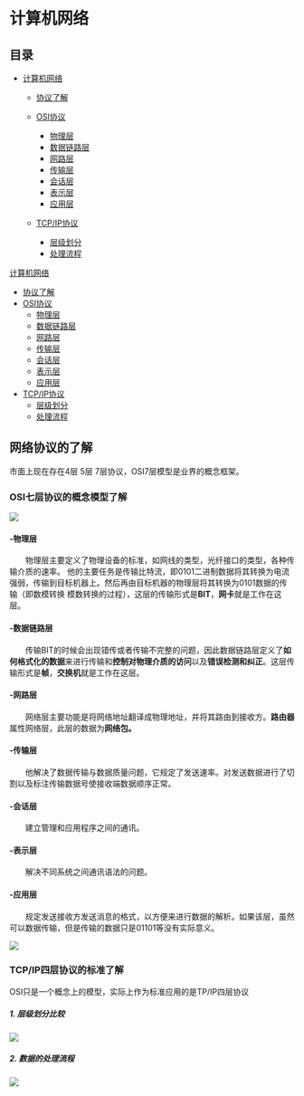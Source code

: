 # 计算机网络

## 目录

- [计算机网络](#计算机网络)
    - [协议了解](#网络协议的了解)
    - [OSI协议](#OSI七层协议)
        - [物理层](####物理层)
        - [数据链路层](####数据链路层)
        - [网路层](####网路层)
        - [传输层](####传输层)
        - [会话层](####会话层)
        - [表示层](####表示层)
        - [应用层](####应用层)

    - [TCP/IP协议](###TCP/IP四层协议的标准了解)
        - [层级划分](#####1.层级划分比较)
        - [处理流程](#####2.数据的处理流程)






<!-- MarkdownTOC -->
[计算机网络](#计算机网络)
  
   - [协议了解](#网络协议的了解)
   - [OSI协议](#OSI七层协议)
       - [物理层](#物理层)
       - [数据链路层](#数据链路层)
       - [网路层](#-网路层)
       - [传输层](#-传输层)
       - [会话层](#-会话层)
       - [表示层](#-表示层)
       - [应用层](#-应用层) 
   - [TCP/IP协议](#TCP/IP四层协议的标准了解)
       - [层级划分](#1.-层级划分比较)
       - [处理流程](#2.-数据的处理流程)



<!-- /MarkdownTOC -->


    






## 网络协议的了解
   市面上现在存在4层 5层 7层协议，OSI7层模型是业界的概念框架。


### OSI七层协议的概念模型了解 ###
  
 
![](https://s2.ax1x.com/2019/05/20/Ev1xOK.png)

#### -物理层 ####

 &emsp;&emsp;物理层主要定义了物理设备的标准，如网线的类型，光纤接口的类型，各种传输介质的速率。
他的主要任务是传输比特流，即0101二进制数据将其转换为电流强弱，传输到目标机器上。然后再由目标机器的物理层将其转换为0101数据的传输（即数模转换 模数转换的过程），这层的传输形式是**BIT**，**网卡**就是工作在这层。

#### -数据链路层 ####


&emsp;&emsp;传输BIT的时候会出现错传或者传输不完整的问题，因此数据链路层定义了**如何格式化的数据**来进行传输和**控制对物理介质的访问**以及**错误检测和纠正**。这层传输形式是**帧**，**交换机**就是工作在这层。

#### -网路层 ####
&emsp;&emsp;网络层主要功能是将网络地址翻译成物理地址，并将其路由到接收方。**路由器**属性网络层，此层的数据为**网络包。**
#### -传输层 ####
&emsp;&emsp;他解决了数据传输与数据质量问题，它规定了发送速率。对发送数据进行了切割以及标注传输数据号使接收端数据顺序正常。
#### -会话层 ####
&emsp;&emsp;建立管理和应用程序之间的通讯。
#### -表示层 ####
&emsp;&emsp;解决不同系统之间通讯语法的问题。
#### -应用层 ####
&emsp;&emsp;规定发送接收方发送消息的格式，以方便来进行数据的解析。如果该层，虽然可以数据传输，但是传输的数据只是01101等没有实际意义。

![](https://s2.ax1x.com/2019/05/20/Ev1vy6.png)


### TCP/IP四层协议的标准了解 ###
OSI只是一个概念上的模型，实际上作为标准应用的是TP/IP四层协议

##### 1. 层级划分比较

![](https://s2.ax1x.com/2019/05/20/Ev1jQx.png)



##### 2. 数据的处理流程

![](https://s2.ax1x.com/2019/05/20/Ev1XS1.png)